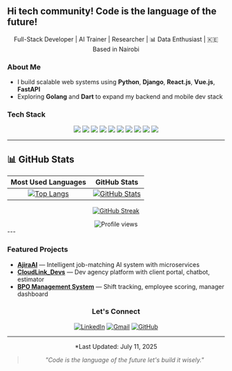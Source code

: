 ## Hi tech community! Code is the language of the future!

<p align="center">
   Full-Stack Developer | AI Trainer | Researcher | 📊 Data Enthusiast | 🇰🇪 Based in Nairobi
</p>

### About Me
- I build scalable web systems using **Python**, **Django**, **React.js**, **Vue.js**, **FastAPI**
- Exploring **Golang** and **Dart** to expand my backend and mobile dev stack

###  Tech Stack

<div align="center">

<img src="https://img.shields.io/badge/Python-3776AB?style=flat-square&logo=python&logoColor=white" />
<img src="https://img.shields.io/badge/JavaScript-F7DF1E?style=flat-square&logo=javascript&logoColor=black" />
<img src="https://img.shields.io/badge/Django-092E20?style=flat-square&logo=django&logoColor=white" />
<img src="https://img.shields.io/badge/FastAPI-009688?style=flat-square&logo=fastapi&logoColor=white" />
<img src="https://img.shields.io/badge/React-61DAFB?style=flat-square&logo=react&logoColor=20232A" />
<img src="https://img.shields.io/badge/Node.js-43853D?style=flat-square&logo=node.js&logoColor=white" />
<img src="https://img.shields.io/badge/Flutter-02569B?style=flat-square&logo=flutter&logoColor=white" />
<img src="https://img.shields.io/badge/Spring_Boot-6DB33F?style=flat-square&logo=spring-boot&logoColor=white" />
<img src="https://img.shields.io/badge/Firebase-FFCA28?style=flat-square&logo=firebase&logoColor=black" />
<img src="https://img.shields.io/badge/Docker-2496ED?style=flat-square&logo=docker&logoColor=white" />

</div>

---

## 📊 GitHub Stats

| Most Used Languages | GitHub Stats |
| :------------------: | :----------: |
| [![Top Langs](https://github-readme-stats.vercel.app/api/top-langs/?username=damiancodes&layout=compact&langs_count=12&include_all_commits=true&count_private=true)](https://github.com/damiancodes) | [![GitHub Stats](https://github-readme-stats.vercel.app/api?username=damiancodes&show_icons=true&count_private=true)](https://github.com/damiancodes) |
<div align="center">

[![GitHub Streak](https://streak-stats.demolab.com?user=damiancodes)](https://git.io/streak-stats)

</div>

<div align="center">
  <img src="https://komarev.com/ghpvc/?username=damiancodes&label=Profile+Views&color=6366f1&style=flat-square" alt="Profile views">
</div>
---

###  Featured Projects

-  [**AjiraAI**](https://github.com/damiancodes/AjiraAI) — Intelligent job-matching AI system with microservices  
-  [**CloudLink_Devs**](https://github.com/damiancodes/cloudlink-devs) — Dev agency platform with client portal, chatbot, estimator  
-  [**BPO Management System**](https://github.com/damiancodes/bpo-system) — Shift tracking, employee scoring, manager dashboard



<div align="center">

### Let's Connect

[![LinkedIn](https://img.shields.io/badge/LinkedIn-0077B5?style=flat-square&logo=linkedin&logoColor=white)](https://www.linkedin.com/in/damian-wabwire-85b929186/)
[![Gmail](https://img.shields.io/badge/Gmail-D14836?style=flat-square&logo=gmail&logoColor=white)](mailto:damianbwire88@gmail.com)
[![GitHub](https://img.shields.io/badge/GitHub-181717?style=flat-square&logo=github&logoColor=white)](https://github.com/damiancodes)

</div>

---


<div align="center">

*Last Updated: July 11, 2025

> *"Code is the language of the future  let's build it wisely."*

</div>



